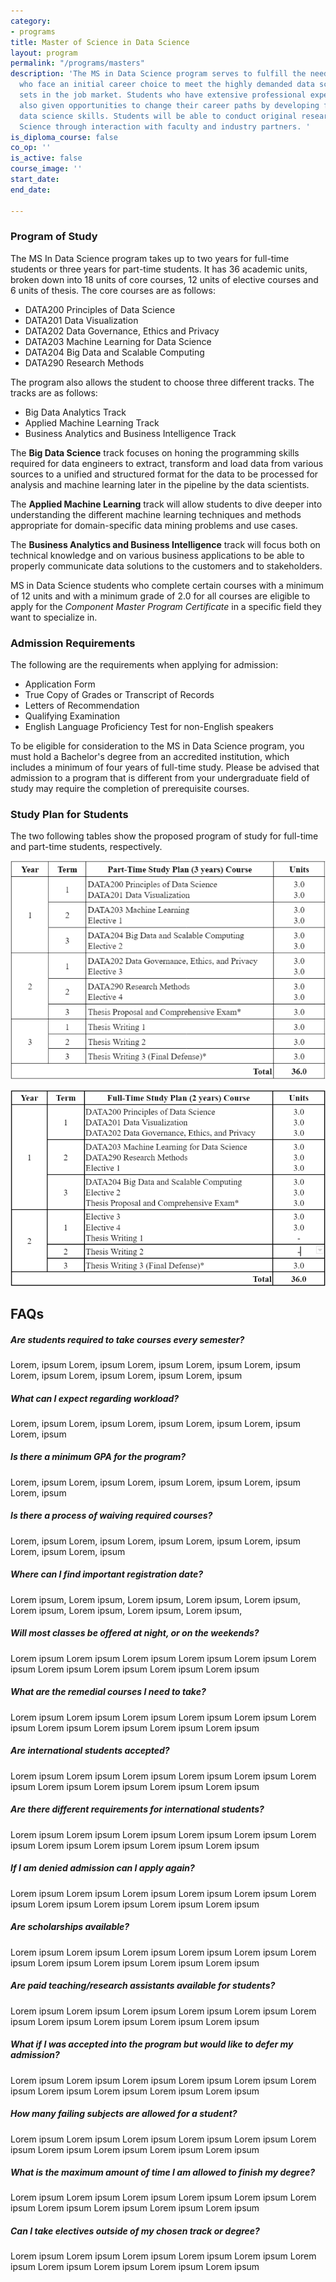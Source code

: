 ```yaml
---
category:
- programs
title: Master of Science in Data Science
layout: program
permalink: "/programs/masters"
description: 'The MS in Data Science program serves to fulfill the needs of students
  who face an initial career choice to meet the highly demanded data science skill
  sets in the job market. Students who have extensive professional experience are
  also given opportunities to change their career paths by developing foundational
  data science skills. Students will be able to conduct original research in Data
  Science through interaction with faculty and industry partners. '
is_diploma_course: false
co_op: ''
is_active: false
course_image: ''
start_date: 
end_date: 

---
```

### Program of Study

The MS In Data Science program takes up to two years for full-time students or three years for part-time students. It has 36 academic units, broken down into 18 units of core courses, 12 units of elective courses and 6 units of thesis. The core courses are as follows:

* DATA200 Principles of Data Science
* DATA201 Data Visualization
* DATA202 Data Governance, Ethics and Privacy
* DATA203 Machine Learning for Data Science
* DATA204 Big Data and Scalable Computing
* DATA290 Research Methods

The program also allows the student to choose three different tracks. The tracks are as follows:

* Big Data Analytics Track
* Applied Machine Learning Track
* Business Analytics and Business Intelligence Track

The **Big Data Science** track focuses on honing the programming skills required for data engineers to extract, transform and load data from various sources to a unified and structured format for the data to be processed for analysis and machine learning later in the pipeline by the data scientists.

The **Applied Machine Learning** track will allow students to dive deeper into understanding the different machine learning techniques and methods appropriate for domain-specific data mining problems and use cases.

The **Business Analytics and Business Intelligence** track will focus both on technical knowledge and on various business applications to be able to properly communicate data solutions to the customers and to stakeholders.

MS in Data Science students who complete certain courses with a minimum of 12 units and with a minimum grade of 2.0 for all courses are eligible to apply for the _Component Master Program Certificate_ in a specific field they want to specialize in.

### Admission Requirements

The following are the requirements when applying for admission:

* Application Form
* True Copy of Grades or Transcript of Records
* Letters of Recommendation
* Qualifying Examination
* English Language Proficiency Test for non-English speakers

To be eligible for consideration to the MS in Data Science program, you must hold a Bachelor's degree from an accredited institution, which includes a minimum of four years of full-time study. Please be advised that admission to a program that is different from your undergraduate field of study may require the completion of prerequisite courses.

### Study Plan for Students

The two following tables show the proposed program of study for full-time and part-time students, respectively.

![](/uploads/screenshot-2021-12-01-162036.png)

![](/uploads/screenshot-2021-12-01-162012.png)

## **FAQs**

##### Are students required to take courses every semester?

Lorem, ipsum Lorem, ipsum Lorem, ipsum Lorem, ipsum Lorem, ipsum Lorem, ipsum Lorem, ipsum Lorem, ipsum Lorem, ipsum

##### What can I expect regarding workload?

Lorem, ipsum Lorem, ipsum Lorem, ipsum Lorem, ipsum Lorem, ipsum Lorem, ipsum

##### Is there a minimum GPA for the program?

Lorem, ipsum Lorem, ipsum Lorem, ipsum Lorem, ipsum Lorem, ipsum Lorem, ipsum

##### Is there a process of waiving required courses?

Lorem, ipsum Lorem, ipsum Lorem, ipsum Lorem, ipsum Lorem, ipsum Lorem, ipsum Lorem, ipsum

##### Where can I find important registration date?

Lorem ipsum, Lorem ipsum, Lorem ipsum, Lorem ipsum, Lorem ipsum, Lorem ipsum, Lorem ipsum, Lorem ipsum, Lorem ipsum,

##### Will most classes be offered at night, or on the weekends?

Lorem ipsum Lorem ipsum Lorem ipsum Lorem ipsum Lorem ipsum Lorem ipsum Lorem ipsum Lorem ipsum Lorem ipsum Lorem ipsum

##### What are the remedial courses I need to take?

Lorem ipsum Lorem ipsum Lorem ipsum Lorem ipsum Lorem ipsum Lorem ipsum Lorem ipsum Lorem ipsum Lorem ipsum Lorem ipsum

##### Are international students accepted?

Lorem ipsum Lorem ipsum Lorem ipsum Lorem ipsum Lorem ipsum Lorem ipsum Lorem ipsum Lorem ipsum Lorem ipsum Lorem ipsum

##### Are there different requirements for international students?

Lorem ipsum Lorem ipsum Lorem ipsum Lorem ipsum Lorem ipsum Lorem ipsum Lorem ipsum Lorem ipsum Lorem ipsum Lorem ipsum

##### If I am denied admission can I apply again?

Lorem ipsum Lorem ipsum Lorem ipsum Lorem ipsum Lorem ipsum Lorem ipsum Lorem ipsum Lorem ipsum Lorem ipsum Lorem ipsum

##### Are scholarships available?

Lorem ipsum Lorem ipsum Lorem ipsum Lorem ipsum Lorem ipsum Lorem ipsum Lorem ipsum Lorem ipsum Lorem ipsum Lorem ipsum

##### Are paid teaching/research assistants available for students?

Lorem ipsum Lorem ipsum Lorem ipsum Lorem ipsum Lorem ipsum Lorem ipsum Lorem ipsum Lorem ipsum Lorem ipsum Lorem ipsum

##### What if I was accepted into the program but would like to defer my admission?

Lorem ipsum Lorem ipsum Lorem ipsum Lorem ipsum Lorem ipsum Lorem ipsum Lorem ipsum Lorem ipsum Lorem ipsum Lorem ipsum

##### How many failing subjects are allowed for a student?

Lorem ipsum Lorem ipsum Lorem ipsum Lorem ipsum Lorem ipsum Lorem ipsum Lorem ipsum Lorem ipsum Lorem ipsum Lorem ipsum

##### What is the maximum amount of time I am allowed to finish my degree?

Lorem ipsum Lorem ipsum Lorem ipsum Lorem ipsum Lorem ipsum Lorem ipsum Lorem ipsum Lorem ipsum Lorem ipsum Lorem ipsum

##### Can I take electives outside of my chosen track or degree?

Lorem ipsum Lorem ipsum Lorem ipsum Lorem ipsum Lorem ipsum Lorem ipsum Lorem ipsum Lorem ipsum Lorem ipsum Lorem ipsum